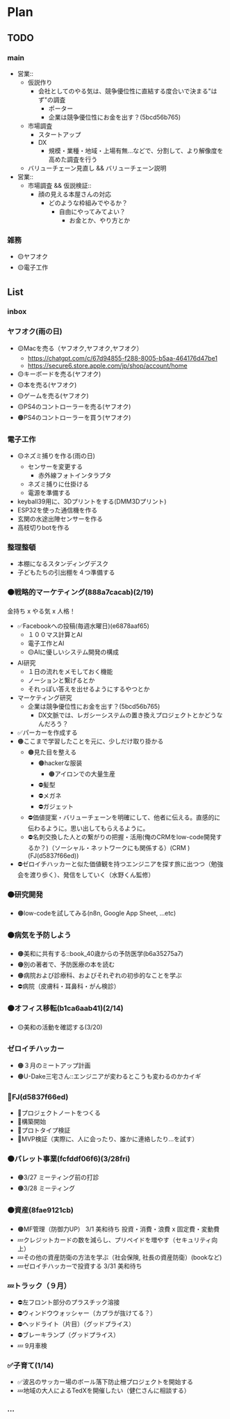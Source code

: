 # Plan
## TODO
### main
- 営業::
  - 仮説作り
    - 会社としてのやる気は、競争優位性に直結する度合いで決まる"はず"の調査
      - ポーター
      - 企業は競争優位性にお金を出す？(5bcd56b765)
  - 市場調査
    - スタートアップ
    - DX
      - 規模・業種・地域・上場有無...などで、分割して、より解像度を高めた調査を行う
  - バリューチェーン見直し && バリューチェーン説明
- 営業::
  - 市場調査 && 仮説検証::
    - 顔の見える本屋さんの対応
      - どのような枠組みでやるか？
        - 自由にやってみてよい？
          - お金とか、やり方とか
### 雑務
- 🟡ヤフオク
- 🟡電子工作

## List
### inbox
### ヤフオク(雨の日)
- 🟡Macを売る（ヤフオク,ヤフオク,ヤフオク）
  - https://chatgpt.com/c/67d94855-f288-8005-b5aa-464176d47be1
  - https://secure6.store.apple.com/jp/shop/account/home
- 🟡キーボードを売る(ヤフオク)
- 🟡本を売る(ヤフオク)
- 🟡ゲームを売る(ヤフオク)
- 🟡PS4のコントローラーを売る(ヤフオク)
- 🟠PS4のコントローラーを買う(ヤフオク)

### 電子工作
- 🟡ネズミ捕りを作る(雨の日)
  - センサーを変更する
    - 赤外線フォトインタラプタ
  - ネズミ捕りに仕掛ける
  - 電源を準備する
- keyball39用に、3Dプリントをする(DMM3Dプリント)
- ESP32を使った通信機を作る
- 玄関の水途出陣センサーを作る
- 高枝切りbotを作る

### 整理整頓
- 本棚になるスタンディングデスク
- 子どもたちの引出棚を４つ準備する

### 🟠戦略的マーケティング(888a7cacab)(2/19)
金持ち x やる気 x 人格！
- ✅Facebookへの投稿(毎週水曜日)(e6878aaf65)
  - １００マス計算とAI
  - 電子工作とAI
  - 🟡AIに優しいシステム開発の構成
- AI研究
  - １日の流れをメモしておく機能
  - ノーションと繋げるとか
  - それっぽい答えを出せるようにするやつとか
- マーケティング研究
  - 企業は競争優位性にお金を出す？(5bcd56b765)
    - DX文脈では、レガシーシステムの置き換えプロジェクトとかどうなんだろう？
- ✅パーカーを作成する
- 🟠ここまで学習したことを元に、少しだけ取り掛かる
  - 🟠見た目を整える
    - 🟠hackerな服装
      - 🟠アイロンでの大量生産
    - ⛔️髪型
    - ⛔️メガネ
    - ⛔️ガジェット
  - ⛔️価値提案・バリューチェーンを明確にして、他者に伝える。直感的に伝わるように。思い出してもらえるように。
  - ⛔️名刺交換した人との繋がりの把握・活用(俺のCRMをlow-code開発するか？)（ソーシャル・ネットワークにも関係する）(CRM )(FJ(d5837f66ed))
- ⛔️ゼロイチハッカーと似た価値観を持つエンジニアを探す旅に出つつ（勉強会を渡り歩く）、発信をしていく（水野くん監修）

### 🟠研究開発
- 🟠low-codeを試してみる(n8n, Google App Sheet, ...etc)

### 🟠病気を予防しよう
- 🟠美和に共有する::book_40歳からの予防医学(b6a35275a7)
- 🟠別の著者で、予防医療の本を読む
- 🟠病院および診療科、およびそれぞれの初歩的なことを学ぶ
- ⛔️病院（皮膚科・耳鼻科・がん検診）

### 🟠オフィス移転(b1ca6aab41)(2/14)
- 🟡美和の活動を確認する(3/20)

### ゼロイチハッカー
- 🟠３月のミートアップ計画
- 🟠U-Dake三宅さん::エンジニアが変わるとこうも変わるのかカイギ

### 🐢FJ(d5837f66ed)
- 🐢プロジェクトノートをつくる
- 🐢構築開始
- 🐢プロトタイプ検証
- 🐢MVP検証（実際に、人に会ったり、誰かに連絡したり...を試す）


### 🟠パレット事業(fcfddf06f6)(3/28fri)
- 🟠3/27 ミーティング前の打診
- 🟠3/28 ミーティング

### 🟠資産(8fae9121cb)
- 🟠MF管理（防御力UP） 3/1 美和待ち 投資・消費・浪費 x 固定費・変動費
- 💤クレジットカードの数を減らし、プリペイドを増やす（セキュリティ向上）
- 💤その他の資産防衛の方法を学ぶ（社会保険, 社長の資産防衛）(bookなど)
- 💤ゼロイチハッカーで投資する 3/31 美和待ち

### 💤トラック（９月）
- ⛔️左フロント部分のプラスチック溶接
- ⛔️ウィンドウウォッシャー（カプラが抜けてる？）
- ⛔️ヘッドライト（片目）（グッドプライス）
- ⛔️ブレーキランプ（グッドプライス）
- 💤 9月車検

### ✅子育て(1/14)
- ✅波呂のサッカー場のボール落下防止柵プロジェクトを開始する
- 💤地域の大人によるTedXを開催したい（健仁さんに相談する）

### ...
















